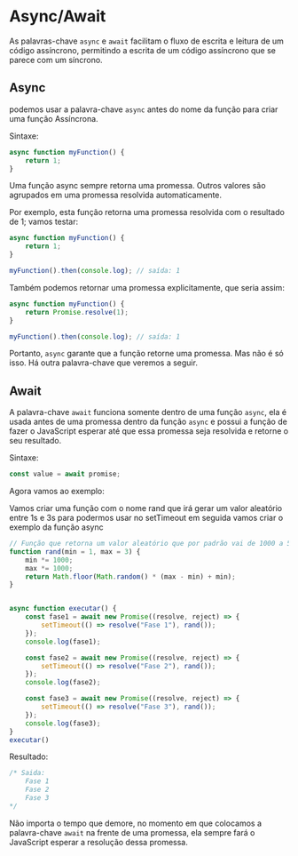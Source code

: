 # Async/Await

As palavras-chave `async` e `await` facilitam o fluxo de escrita e leitura de um código assíncrono, permitindo a escrita de um código assíncrono que se parece com um síncrono.

## Async

podemos usar a palavra-chave `async` antes do nome da função para criar uma função Assíncrona.

Sintaxe:

```js
async function myFunction() {
    return 1;
}
```

Uma função async sempre retorna uma promessa. Outros valores são agrupados em uma promessa resolvida automaticamente.

Por exemplo, esta função retorna uma promessa resolvida com o resultado de 1; vamos testar:

```js
async function myFunction() {
    return 1;
}

myFunction().then(console.log); // saída: 1
```

Também podemos retornar uma promessa explicitamente, que seria assim:

```js
async function myFunction() {
    return Promise.resolve(1);
}

myFunction().then(console.log); // saída: 1
```

Portanto, `async` garante que a função retorne uma promessa. Mas não é só isso. Há outra palavra-chave que veremos a seguir.

## Await

A palavra-chave `await` funciona somente dentro de uma função `async`, ela é usada antes de uma promessa dentro da função `async` e possui a função de fazer o JavaScript esperar até que essa promessa seja resolvida e retorne o seu resultado.

Sintaxe:

```js
const value = await promise;
```

Agora vamos ao exemplo:

Vamos criar uma função com o nome rand que irá gerar um valor aleatório entre 1s e 3s para podermos usar no setTimeout em seguida vamos criar o exemplo da função async

```js
// Função que retorna um valor aleatório que por padrão vai de 1000 a 5000
function rand(min = 1, max = 3) {
    min *= 1000;
    max *= 1000;
    return Math.floor(Math.random() * (max - min) + min);
}


async function executar() {
    const fase1 = await new Promise((resolve, reject) => {
        setTimeout(() => resolve("Fase 1"), rand());
    });
    console.log(fase1);

    const fase2 = await new Promise((resolve, reject) => {
        setTimeout(() => resolve("Fase 2"), rand());
    });
    console.log(fase2);

    const fase3 = await new Promise((resolve, reject) => {
        setTimeout(() => resolve("Fase 3"), rand());
    });
    console.log(fase3);
}
executar()
```

Resultado:

```js
/* Saida:
    Fase 1
    Fase 2
    Fase 3
*/
```

Não importa o tempo que demore, no momento em que colocamos a palavra-chave `await` na frente de uma promessa, ela sempre fará o JavaScript esperar a resolução dessa promessa.
